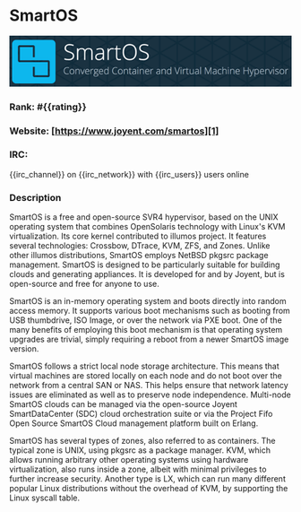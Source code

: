 SmartOS
===========
[![SmartOS](/images/smartos.png)][1]

### Rank: #{{rating}}

### Website: [https://www.joyent.com/smartos][1]

### IRC:
{{irc_channel}} on {{irc_network}} with {{irc_users}} users online

### Description
SmartOS is a free and open-source SVR4 hypervisor, based on the UNIX operating system that combines OpenSolaris technology with Linux's KVM virtualization. Its core kernel contributed to illumos project. It features several technologies: Crossbow, DTrace, KVM, ZFS, and Zones. Unlike other illumos distributions, SmartOS employs NetBSD pkgsrc package management. SmartOS is designed to be particularly suitable for building clouds and generating appliances. It is developed for and by Joyent, but is open-source and free for anyone to use.

SmartOS is an in-memory operating system and boots directly into random access memory. It supports various boot mechanisms such as booting from USB thumbdrive, ISO Image, or over the network via PXE boot. One of the many benefits of employing this boot mechanism is that operating system upgrades are trivial, simply requiring a reboot from a newer SmartOS image version.

SmartOS follows a strict local node storage architecture. This means that virtual machines are stored locally on each node and do not boot over the network from a central SAN or NAS. This helps ensure that network latency issues are eliminated as well as to preserve node independence. Multi-node SmartOS clouds can be managed via the open-source Joyent SmartDataCenter (SDC) cloud orchestration suite or via the Project Fifo Open Source SmartOS Cloud management platform built on Erlang.

SmartOS has several types of zones, also referred to as containers. The typical zone is UNIX, using pkgsrc as a package manager. KVM, which allows running arbitrary other operating systems using hardware virtualization, also runs inside a zone, albeit with minimal privileges to further increase security. Another type is LX, which can run many different popular Linux distributions without the overhead of KVM, by supporting the Linux syscall table.

[1]: https://www.joyent.com/smartos "SmartOS"
